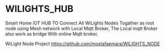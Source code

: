 # WILIGHTS_HUB

Smart Home IOT HUB TO Connect All WiLights Nodes Togather as root node using Mesh network with Local Mqtt Broker,
The Local mqtt Broker also work as bridge With online Mqtt broker,


WiLight Node Project
https://github.com/mostafaemara/WILIGHTS_NODE
